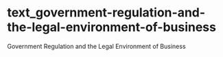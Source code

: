 # text_government-regulation-and-the-legal-environment-of-business
Government Regulation and the Legal Environment of Business
